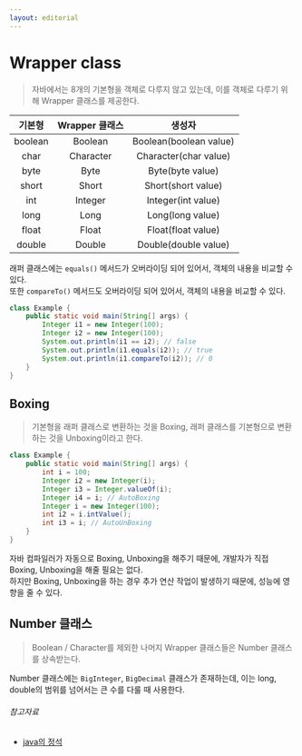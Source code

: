 ```yaml
---
layout: editorial
---
```


# Wrapper class

> 자바에서는 8개의 기본형을 객체로 다루지 않고 있는데, 이를 객체로 다루기 위해 Wrapper 클래스를 제공한다.

|   기본형   | Wrapper 클래스 |          생성자           |
|:-------:|:-----------:|:----------------------:|
| boolean |   Boolean   | Boolean(boolean value) |
|  char   |  Character  | Character(char value)  |
|  byte   |    Byte     |    Byte(byte value)    |
|  short  |    Short    |   Short(short value)   |
|   int   |   Integer   |   Integer(int value)   |
|  long   |    Long     |    Long(long value)    |
|  float  |    Float    |   Float(float value)   |
| double  |   Double    |  Double(double value)  |

래퍼 클래스에는 `equals()` 메서드가 오버라이딩 되어 있어서, 객체의 내용을 비교할 수 있다.  
또한 `compareTo()` 메서드도 오버라이딩 되어 있어서, 객체의 내용을 비교할 수 있다.

```java
class Example {
    public static void main(String[] args) {
        Integer i1 = new Integer(100);
        Integer i2 = new Integer(100);
        System.out.println(i1 == i2); // false
        System.out.println(i1.equals(i2)); // true
        System.out.println(i1.compareTo(i2)); // 0
    }
}
```

## Boxing

> 기본형을 래퍼 클래스로 변환하는 것을 Boxing, 래퍼 클래스를 기본형으로 변환하는 것을 Unboxing이라고 한다.

```java
class Example {
    public static void main(String[] args) {
        int i = 100;
        Integer i2 = new Integer(i);
        Integer i3 = Integer.valueOf(i);
        Integer i4 = i; // AutoBoxing
        Integer i = new Integer(100);
        int i2 = i.intValue();
        int i3 = i; // AutoUnBoxing
    }
}
```

자바 컴파일러가 자동으로 Boxing, Unboxing을 해주기 때문에, 개발자가 직접 Boxing, Unboxing을 해줄 필요는 없다.  
하지만 Boxing, Unboxing을 하는 경우 추가 연산 작업이 발생하기 때문에, 성능에 영향을 줄 수 있다.

## Number 클래스

> Boolean / Character를 제외한 나머지 Wrapper 클래스들은 Number 클래스를 상속받는다.

Number 클래스에는 `BigInteger`, `BigDecimal` 클래스가 존재하는데, 이는 long, double의 범위를 넘어서는 큰 수를 다룰 때 사용한다.

###### 참고자료

- [java의 정석](https://www.nl.go.kr/seoji/contents/S80100000000.do?schM=intgr_detail_view_isbn&page=1&pageUnit=10&schType=simple&schStr=Java의+정석&isbn=9788994492032&cipId=200741285%2C)